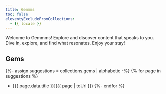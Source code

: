 ```yaml
---
title: Gemmms
toc: false
eleventyExcludeFromCollections:
  - {{ locale }}
---
```


Welcome to Gemmms! Explore and discover content that speaks to you. Dive in, explore, and find what resonates. Enjoy your stay!

## Gems
{%- assign suggestions = collections.gems | alphabetic -%}
{% for page in suggestions %}
  * [{{ page.data.title }}]({{ page | toUrl }})
{%- endfor %}
